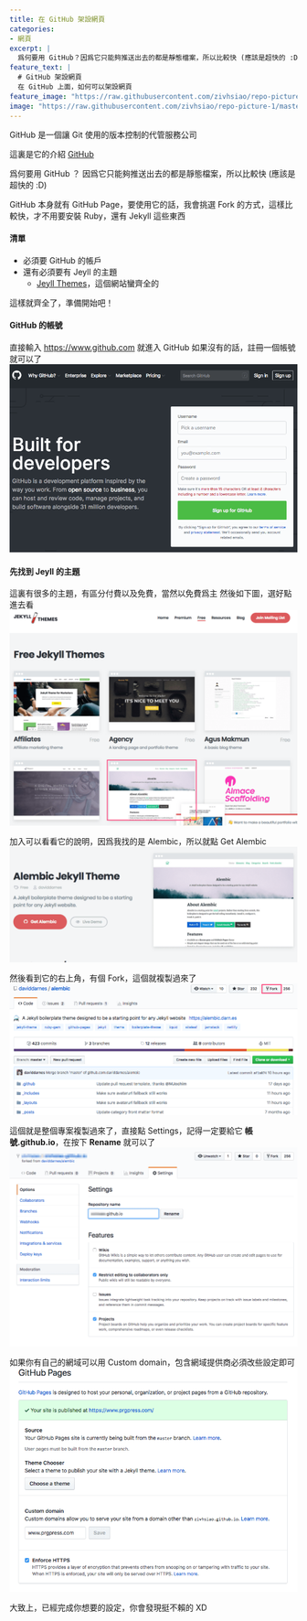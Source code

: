 ```yaml
---
title: 在 GitHub 架設網頁
categories:
- 網頁
excerpt: |
  爲何要用 GitHub？因爲它只能夠推送出去的都是靜態檔案，所以比較快 (應該是超快的 :D)
feature_text: |
  # GitHub 架設網頁
  在 GitHub 上面，如何可以架設網頁
feature_image: "https://raw.githubusercontent.com/zivhsiao/repo-picture-1/master/images/alphabets_1920x1280.jpeg"  
image: "https://raw.githubusercontent.com/zivhsiao/repo-picture-1/master/images/alphabets_1920x1280.jpeg"  
---
```


GitHub 是一個讓 Git 使用的版本控制的代管服務公司 

這裏是它的介紹 [GitHub](https://zh.wikipedia.org/wiki/GitHub)

爲何要用 GitHub ？
因爲它只能夠推送出去的都是靜態檔案，所以比較快 (應該是超快的 :D)

GitHub 本身就有 GitHub Page，要使用它的話，我會挑選 Fork 的方式，這樣比較快，才不用要安裝 Ruby，還有 Jekyll 這些東西

<!-- more -->

#### 清單
- 必須要 GitHub 的帳戶
- 還有必須要有 Jeyll 的主題
    - [Jeyll Themes](https://jekyllthemes.io)，這個網站蠻齊全的

這樣就齊全了，準備開始吧！

#### GitHub 的帳號
直接輸入 https://www.github.com 就進入 GitHub
如果沒有的話，註冊一個帳號就可以了
![GitHub 登入畫面](https://raw.githubusercontent.com/zivhsiao/repo-picture-1/master/images/The_world’s_leading_software_development_platform_·_GitHub.png)

#### 先找到 Jeyll 的主題
這裏有很多的主題，有區分付費以及免費，當然以免費爲主
然後如下圖，選好點進去看
![Jeyll Theme](https://raw.githubusercontent.com/zivhsiao/repo-picture-1/master/images/Free_Jekyll_Themes.png)

加入可以看看它的說明，因爲我找的是 Alembic，所以就點 Get Alembic 
![Alembic Theme](https://raw.githubusercontent.com/zivhsiao/repo-picture-1/master/images/Alembic_–_A_boilerplate_starter_theme_–_Jekyll_Themes.png)

然後看到它的右上角，有個 Fork，這個就複製過來了
![Alembic Theme](https://raw.githubusercontent.com/zivhsiao/repo-picture-1/master/images/daviddarnes_alembic__⚗️_A_Jekyll_boilerplate_theme_designed_to_be_a_starting_point_for_any_Jekyll_website.png)

這個就是整個專案複製過來了，直接點 Settings，記得一定要給它 **帳號.github.io**，在按下 **Rename** 就可以了
![Alembic Theme](https://raw.githubusercontent.com/zivhsiao/repo-picture-1/master/images/Options_1.png)

如果你有自己的網域可以用 Custom domain，包含網域提供商必須改些設定即可
![Alembic Theme](https://raw.githubusercontent.com/zivhsiao/repo-picture-1/master/images/Options.png)

大致上，已經完成你想要的設定，你會發現挺不賴的 XD


